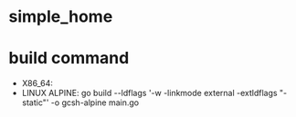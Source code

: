 # simple_home

# build command
- X86_64: 
- LINUX ALPINE: go build --ldflags '-w -linkmode external -extldflags "-static"' -o gcsh-alpine main.go